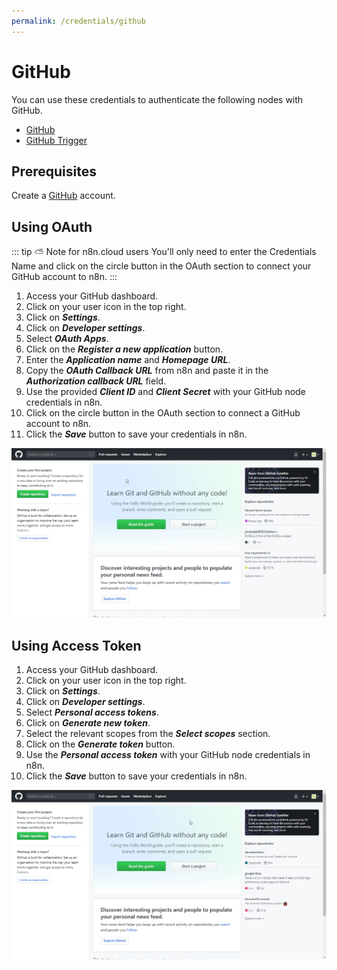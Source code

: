 ```yaml
---
permalink: /credentials/github
---
```


# GitHub

You can use these credentials to authenticate the following nodes with GitHub.
- [GitHub](../../nodes-library/nodes/GitHub/README.md)
- [GitHub Trigger](../../nodes-library/trigger-nodes/GitHubTrigger/README.md)


## Prerequisites

Create a [GitHub](https://github.com/) account.

## Using OAuth

::: tip ⛅️ Note for n8n.cloud users
You'll only need to enter the Credentials Name and click on the circle button in the OAuth section to connect your GitHub account to n8n.
:::

1. Access your GitHub dashboard.
2. Click on your user icon in the top right.
3. Click on ***Settings***.
4. Click on ***Developer settings***.
5. Select ***OAuth Apps***.
6. Click on the ***Register a new application*** button.
7. Enter the ***Application name*** and ***Homepage URL***.
8. Copy the ***OAuth Callback URL*** from n8n and paste it in the ***Authorization callback URL*** field.
9. Use the provided ***Client ID*** and ***Client Secret*** with your GitHub node credentials in n8n.
10. Click on the circle button in the OAuth section to connect a GitHub account to n8n.
11. Click the ***Save*** button to save your credentials in n8n.

![Getting GitHub OAuth credentials](./using-oauth.gif)


## Using Access Token

1. Access your GitHub dashboard.
2. Click on your user icon in the top right.
3. Click on ***Settings***.
4. Click on ***Developer settings***.
5. Select ***Personal access tokens***.
6. Click on ***Generate new token***.
7. Select the relevant scopes from the ***Select scopes*** section.
8. Click on the ***Generate token*** button.
8. Use the ***Personal access token*** with your GitHub node credentials in n8n.
9. Click the ***Save*** button to save your credentials in n8n.

![Getting GitHub Access Token](./using-access-token.gif)
